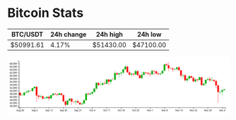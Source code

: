 # Bitcoin Stats

BTC/USDT|24h change|24h high|24h low|
|---|---|---|---|
|$50991.61|4.17%|$51430.00|$47100.00|

<img src="./chart.svg">
